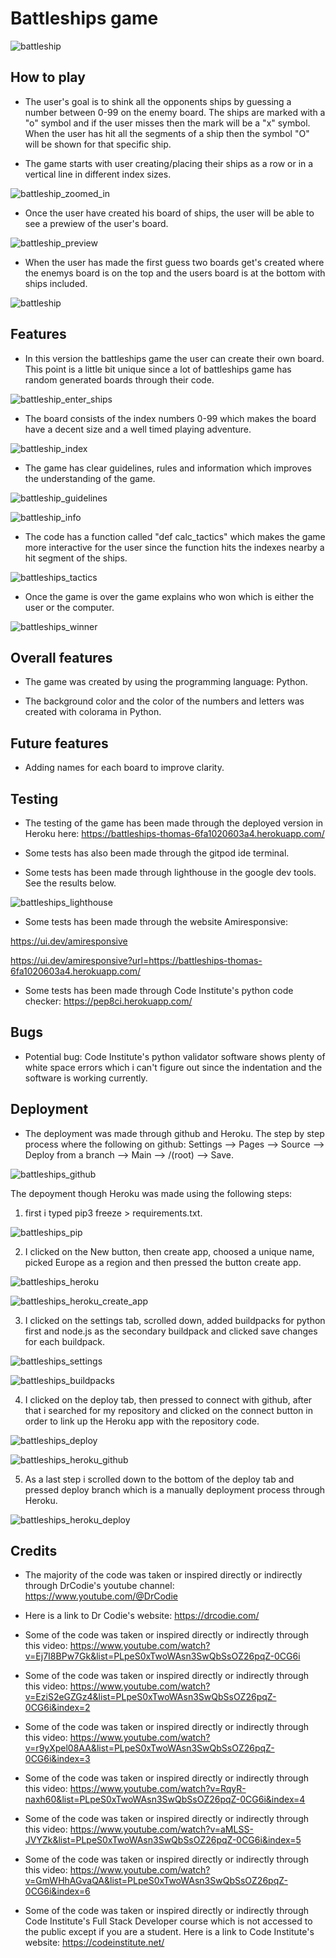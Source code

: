 # Battleships game

![battleship](./assets/images/background.png)
## How to play

* The user's goal is to shink all the opponents ships by guessing a number between 0-99 on the enemy board. The ships are marked with a "o" symbol and if the user misses then the mark will be a "x" symbol. When the user has hit all the segments of a ship then the symbol "O" will be shown for that specific ship.

* The game starts with user creating/placing their ships as a row or in a vertical line in different index sizes.

![battleship_zoomed_in](./assets/images/battleships_zoomed_in.png)

* Once the user have created his board of ships, the user will be able to see a prewiew of the user's board.

![battleship_preview](./assets/images/battleships_preview.png)

* When the user has made the first guess two boards get's created where the enemys board is on the top and the users board is at the bottom with ships included.

![battleship](./assets/images/battleships_board_created.png)

## Features

* In this version the battleships game the user can create their own board. This point is a little bit unique since a lot of battleships game has random generated boards through their code.

![battleship_enter_ships](./assets/images/battleships_enter_ships.png)

* The board consists of the index numbers 0-99 which makes the board have a decent size and a well timed playing adventure.

![battleship_index](./assets/images/battleship_indexing.png)

* The game has clear guidelines, rules and information which improves the understanding of the game.

![battleship_guidelines](./assets/images/battleships_guideline_and_rules.png)

![battleship_info](./assets/images/battleships_info.png)


* The code has a function called "def calc_tactics" which makes the game more interactive for the user since the function hits the indexes nearby a hit segment of the ships.

![battleships_tactics](./assets/images/battleships_tactics.png)

* Once the game is over the game explains who won which is either the user or the computer.

![battleships_winner](./assets/images/battleships_winner.png)

## Overall features

* The game was created by using the programming language: Python.

* The background color and the color of the numbers and letters was created with colorama in Python.

## Future features

* Adding names for each board to improve clarity.

## Testing

* The testing of the game has been made through the deployed version in Heroku here: https://battleships-thomas-6fa1020603a4.herokuapp.com/

* Some tests has also been made through the gitpod ide terminal. 

* Some tests has been made through lighthouse in the google dev tools. See the results below.

![battleships_lighthouse](./assets/images/lighthouse_heroku.png)

* Some tests has been made through the website Amiresponsive: 

https://ui.dev/amiresponsive

https://ui.dev/amiresponsive?url=https://battleships-thomas-6fa1020603a4.herokuapp.com/

* Some tests has been made through Code Institute's python code checker: https://pep8ci.herokuapp.com/

## Bugs

* Potential bug: Code Institute's python validator software shows plenty of white space errors which i can't figure out since the indentation and the software is working currently.

## Deployment

* The deployment was made through github and Heroku. The step by step process where the following on github: Settings --> Pages --> Source --> Deploy from a branch --> Main --> /(root) --> Save.

![battleships_github](./assets/images/battleships_github.png)

The depoyment though Heroku was made using the following steps: 

1. first i typed pip3 freeze > requirements.txt.

![battleships_pip](./assets/images/battleships_pip3.png)

2. I clicked on the New button, then create app, choosed a unique name, picked Europe as a region and then pressed the button create app.

![battleships_heroku](./assets/images/battleships_heroku.png)

![battleships_heroku_create_app](./assets/images/battleships_heroku_create_app.png)


3. I clicked on the settings tab, scrolled down, added buildpacks for python first and node.js as the secondary buildpack and clicked save changes for each buildpack.

![battleships_settings](./assets/images/battleships_settings.png)

![battleships_buildpacks](./assets/images/battleships_buildpacks.png)

4. I clicked on the deploy tab, then pressed to connect with github, after that i searched for my repository and clicked on the connect button in order to link up the Heroku app with the repository code.

![battleships_deploy](./assets/images/battleships_deploy.png)

![battleships_heroku_github](./assets/images/battleships_heroku_github.png)

5. As a last step i scrolled down to the bottom of the deploy tab and pressed deploy branch which is a manually deployment process through Heroku.

![battleships_heroku_deploy](./assets/images/battleships_deploy_heroku.png)

## Credits

* The majority of the code was taken or inspired directly or indirectly through DrCodie's youtube channel: https://www.youtube.com/@DrCodie

* Here is a link to Dr Codie's website: https://drcodie.com/

* Some of the code was taken or inspired directly or indirectly through this video: https://www.youtube.com/watch?v=Ej7I8BPw7Gk&list=PLpeS0xTwoWAsn3SwQbSsOZ26pqZ-0CG6i

* Some of the code was taken or inspired directly or indirectly through this video: https://www.youtube.com/watch?v=EziS2eGZGz4&list=PLpeS0xTwoWAsn3SwQbSsOZ26pqZ-0CG6i&index=2

* Some of the code was taken or inspired directly or indirectly through this video: https://www.youtube.com/watch?v=r9yXpel08AA&list=PLpeS0xTwoWAsn3SwQbSsOZ26pqZ-0CG6i&index=3

* Some of the code was taken or inspired directly or indirectly through this video: https://www.youtube.com/watch?v=RqyR-naxh60&list=PLpeS0xTwoWAsn3SwQbSsOZ26pqZ-0CG6i&index=4

* Some of the code was taken or inspired directly or indirectly through this video: https://www.youtube.com/watch?v=aMLSS-JVYZk&list=PLpeS0xTwoWAsn3SwQbSsOZ26pqZ-0CG6i&index=5

* Some of the code was taken or inspired directly or indirectly through this video: https://www.youtube.com/watch?v=GmWHhAGvaQA&list=PLpeS0xTwoWAsn3SwQbSsOZ26pqZ-0CG6i&index=6


* Some of the code was taken or inspired directly or indirectly through Code Institute's Full Stack Developer course which is not accessed to the public except if you are a student. Here is a link to Code Institute's website: https://codeinstitute.net/